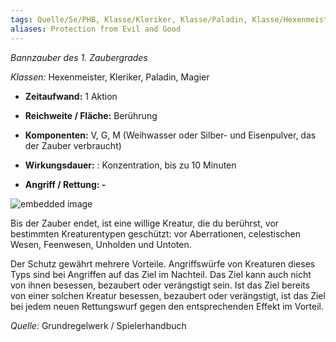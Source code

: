```yaml
---
tags: Quelle/5e/PHB, Klasse/Kleriker, Klasse/Paladin, Klasse/Hexenmeister, Klasse/Magier, Zauber/Zaubergrad/1, Zauber/Zauberschule/Bannzauber
aliases: Protection from Evil and Good
---
```

_Bannzauber des 1. Zaubergrades_

_Klassen:_ Hexenmeister, Kleriker, Paladin, Magier

*   **Zeitaufwand:** 1 Aktion
    
*   **Reichweite / Fläche:** Berührung
    
*   **Komponenten:** V, G, M (Weihwasser oder Silber- und Eisenpulver, das der Zauber verbraucht)
    
*   **Wirkungsdauer:** : Konzentration, bis zu 10 Minuten
    
*   **Angriff / Rettung: -**
    

![embedded image](https://assets.legendkeeper.com/d8081660-662a-444f-bdb5-513248a67617.webp "Attachment")

Bis der Zauber endet, ist eine willige Kreatur, die du berührst, vor bestimmten Kreaturentypen geschützt: vor Aberrationen, celestischen Wesen, Feenwesen, Unholden und Untoten.

Der Schutz gewährt mehrere Vorteile. Angriffswürfe von Kreaturen dieses Typs sind bei Angriffen auf das Ziel im Nachteil. Das Ziel kann auch nicht von ihnen besessen, bezaubert oder verängstigt sein. Ist das Ziel bereits von einer solchen Kreatur besessen, bezaubert oder verängstigt, ist das Ziel bei jedem neuen Rettungswurf gegen den entsprechenden Effekt im Vorteil.

_Quelle:_ Grundregelwerk / Spielerhandbuch